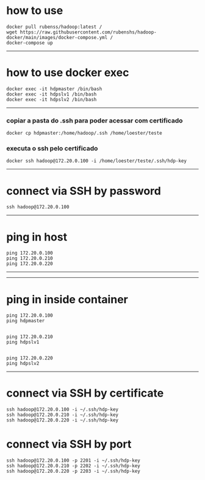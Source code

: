 # how to use
```
docker pull rubenss/hadoop:latest /
wget https://raw.githubusercontent.com/rubenshs/hadoop-docker/main/images/docker-compose.yml /
docker-compose up
```
---
# how to use docker exec
```
docker exec -it hdpmaster /bin/bash
docker exec -it hdpslv1 /bin/bash
docker exec -it hdpslv2 /bin/bash
```
---
### copiar a pasta do .ssh para poder acessar com certificado
```
docker cp hdpmaster:/home/hadoop/.ssh /home/loester/teste
```
### executa o ssh pelo certificado
```
docker ssh hadoop@172.20.0.100 -i /home/loester/teste/.ssh/hdp-key
```
---
# connect via SSH by password
```
ssh hadoop@172.20.0.100
```
---
# ping in host
```
ping 172.20.0.100
ping 172.20.0.210
ping 172.20.0.220
```
---
---
# ping in inside container
```
ping 172.20.0.100 
ping hdpmaster


ping 172.20.0.210
ping hdpslv1


ping 172.20.0.220
ping hdpslv2
```
---
# connect via SSH by certificate
```
ssh hadoop@172.20.0.100 -i ~/.ssh/hdp-key
ssh hadoop@172.20.0.210 -i ~/.ssh/hdp-key
ssh hadoop@172.20.0.220 -i ~/.ssh/hdp-key
```
# connect via SSH by port
```
ssh hadoop@172.20.0.100 -p 2201 -i ~/.ssh/hdp-key
ssh hadoop@172.20.0.210 -p 2202 -i ~/.ssh/hdp-key
ssh hadoop@172.20.0.220 -p 2203 -i ~/.ssh/hdp-key
```
